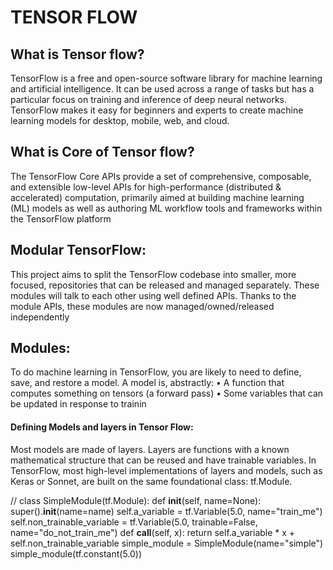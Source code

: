 # TENSOR FLOW

## What is Tensor flow?

TensorFlow is a free and open-source software library for machine learning and 
artificial intelligence. It can be used across a range of tasks but has a particular focus 
on training and inference of deep neural networks. TensorFlow makes it easy for 
beginners and experts to create machine learning models for desktop, mobile, web, 
and cloud.

## What is Core of Tensor flow?

The TensorFlow Core APIs provide a set of comprehensive, composable, 
and extensible low-level APIs for high-performance (distributed & accelerated) 
computation, primarily aimed at building machine learning (ML) models as well as 
authoring ML workflow tools and frameworks within the TensorFlow platform


## Modular TensorFlow: 

This project aims to split the TensorFlow codebase into smaller, more focused, 
repositories that can be released and managed separately. These modules will talk 
to each other using well defined APIs. Thanks to the module APIs, these modules 
are now managed/owned/released independently

## Modules: 

To do machine learning in TensorFlow, you are likely to need to define, 
save, and restore a model.
A model is, abstractly:
• A function that computes something on tensors (a forward pass) 
• Some variables that can be updated in response to trainin

#### Defining Models and layers in Tensor Flow:

Most models are made of layers. Layers are functions with a known 
mathematical structure that can be reused and have trainable variables. In 
TensorFlow, most high-level implementations of layers and models, such as 
Keras or Sonnet, are built on the same foundational class: tf.Module.

//
class SimpleModule(tf.Module): 
 def __init__(self, name=None): 
 super().__init__(name=name) 
 self.a_variable = tf.Variable(5.0, name="train_me") 
self.non_trainable_variable = tf.Variable(5.0, 
trainable=False, name="do_not_train_me") 
 def __call__(self, x): 
 return self.a_variable * x + self.non_trainable_variable 
simple_module = SimpleModule(name="simple") 
simple_module(tf.constant(5.0))
